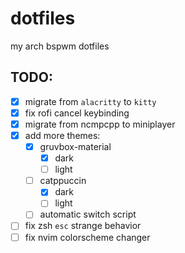 # dotfiles
my arch bspwm dotfiles

## TODO:
- [x] migrate from `alacritty` to `kitty`
- [x] fix rofi cancel keybinding
- [x] migrate from ncmpcpp to miniplayer
- [x] add more themes:
  - [x] gruvbox-material
    - [x] dark
    - [ ] light
  - [ ] catppuccin
    - [x] dark
    - [ ] light
  - [ ] automatic switch script
- [ ] fix zsh `esc` strange behavior
- [ ] fix nvim colorscheme changer
